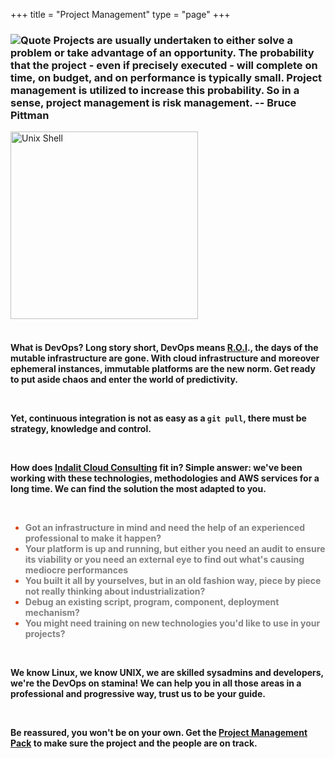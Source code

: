 +++
title = "Project Management"
type = "page"
+++

<div class="row">
<div class="col-md-6 header01">
<h3 class="font01">
<img style="float" src="/img/aws/quote.png" alt="Quote">
Projects are usually undertaken to either solve a problem or take advantage of an opportunity. The probability that the project - even if precisely executed - will complete on time, on budget, and on performance is typically small. Project management is utilized to increase this probability. So in a sense, project management is risk management. -- Bruce Pittman
</h3>
</div>
<div class="col-md-6 header01">
<img style="float: center; margin: 0px 0px 0px 0px;" src="/img/devops/devops-shell.png" width="300" alt="Unix Shell">
</div>
</div>
<br />
<div>
<h4 class="font01">

<p>
What is DevOps? Long story short, DevOps means <a href="https://en.wikipedia.org/wiki/Return_on_investment">R.O.I</a>., the days of the mutable infrastructure are gone. With cloud infrastructure and moreover ephemeral instances, immutable platforms are the new norm. Get ready to put aside chaos and enter the world of predictivity.
</p>

<br />

<p>
Yet, continuous integration is not as easy as a <code>git pull</code>, there must be strategy, knowledge and control.
</p>
<br />

<p>
How does <a href="http://www.indalit.com">Indalit Cloud Consulting</a> fit in? Simple answer: we've been working with these technologies, methodologies and AWS services for a long time.  We can find the solution the most adapted to you.
</p>
<br />
<ul style="color:#d84315">
	<li><span style="color:grey">Got an infrastructure in mind and need the help of an experienced professional to make it happen?</li>
	<li><span style="color:grey">Your platform is up and running, but either you need an audit to ensure its viability or you need an external eye to find out what's causing mediocre performances</li>
	<li><span style="color:grey">You built it all by yourselves, but in an old fashion way, piece by piece not really thinking about industrialization?</li>
	<li><span style="color:grey">Debug an existing script, program, component, deployment mechanism?</li>
	<li><span style="color:grey">You might need training on new technologies you'd like to use in your projects?</li>
</ul>

<br />

<p>
We know Linux, we know UNIX, we are skilled sysadmins and developers, we're the DevOps on stamina! We can help you in all those areas in a professional and progressive way, trust us to be your guide.
</p>
<br />

<p>
Be reassured, you won't be on your own.  Get the <a href="http://www.indalit.com/packs/">Project Management Pack</a> to make sure the project and the people are on track.
</p>
<br />

</h4>
</div>
